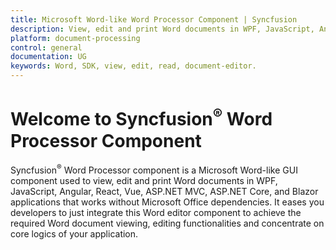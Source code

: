 ```yaml
---
title: Microsoft Word-like Word Processor Component | Syncfusion
description: View, edit and print Word documents in WPF, JavaScript, Angular, React, Vue, ASP.NET MVC, ASP.NET Core, and Blazor applications without Microsoft Office dependencies.
platform: document-processing
control: general
documentation: UG
keywords: Word, SDK, view, edit, read, document-editor.
---
```


# Welcome to Syncfusion<sup>&reg;</sup> Word Processor Component

Syncfusion<sup>&reg;</sup> Word Processor component is a Microsoft Word-like GUI component used to view, edit and print Word documents in WPF, JavaScript, Angular, React, Vue, ASP.NET MVC, ASP.NET Core, and Blazor applications that works without Microsoft Office dependencies. It eases you developers to just integrate this Word editor component to achieve the required Word document viewing, editing functionalities and concentrate on core logics of your application.



